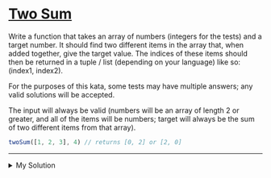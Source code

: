 # [Two Sum](https://www.codewars.com/kata/52c31f8e6605bcc646000082)

Write a function that takes an array of numbers (integers for the tests) and a target number. It should find two
different items in the array that, when added together, give the target value. The indices of these items should then be
returned in a tuple / list (depending on your language) like so: (index1, index2).

For the purposes of this kata, some tests may have multiple answers; any valid solutions will be accepted.

The input will always be valid (numbers will be an array of length 2 or greater, and all of the items will be numbers;
target will always be the sum of two different items from that array).

```js
twoSum([1, 2, 3], 4) // returns [0, 2] or [2, 0]
```

---

<details><summary>My Solution</summary>

```js
function twoSum(nums, target) {
  const map = new Map() // Create a Map to store values and their corresponding indices

  for (let i = 0; i < nums.length; i++) {
    const a = nums[i] // Current element in the array
    const b = target - a // The complementary value needed to reach the target

    if (map.has(b)) {
      // Check if the complementary value has been encountered before
      return [i, map.get(b)] // If found, return the indices of the two numbers that add up to the target
    } else {
      map.set(a, i) // Store the current element and its index in the Map
    }
  }
}
```

</details>
